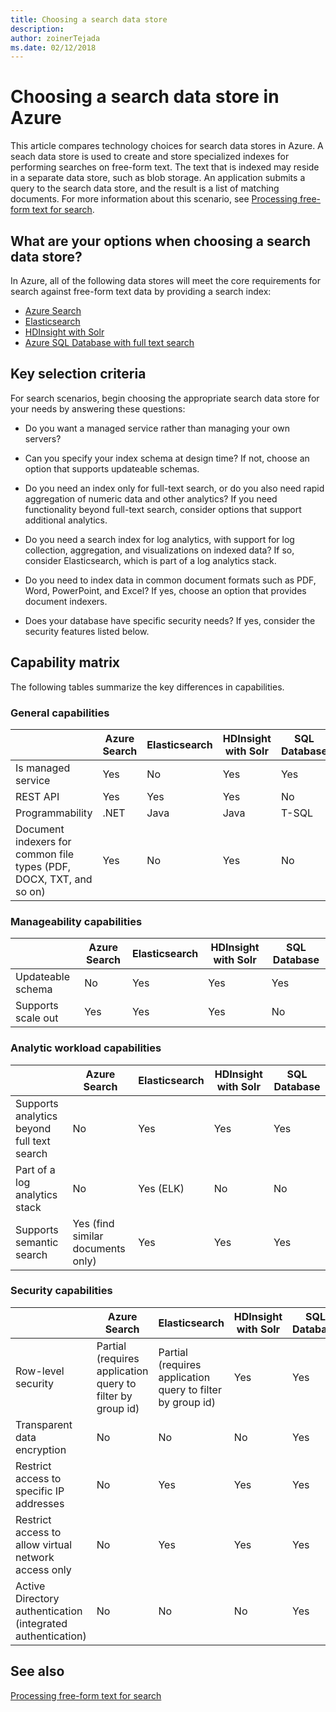 ```yaml
---
title: Choosing a search data store
description: 
author: zoinerTejada
ms.date: 02/12/2018
---
```


# Choosing a search data store in Azure

This article compares technology choices for search data stores in Azure. A seach data store is used to create and store specialized indexes for performing searches on free-form text. The text that is indexed may reside in a separate data store, such as blob storage. An application submits a query to the search data store, and the result is a list of matching documents. For more information about this scenario, see [Processing free-form text for search](../scenarios/search.md).

<!-- markdownlint-disable MD026 -->

## What are your options when choosing a search data store?

<!-- markdownlint-enable MD026 -->

In Azure, all of the following data stores will meet the core requirements for search against free-form text data by providing a search index:

- [Azure Search](/azure/search/search-what-is-azure-search)
- [Elasticsearch](https://azuremarketplace.microsoft.com/marketplace/apps/elastic.elasticsearch?tab=Overview)
- [HDInsight with Solr](/azure/hdinsight/hdinsight-hadoop-solr-install-linux)
- [Azure SQL Database with full text search](/sql/relational-databases/search/full-text-search)

## Key selection criteria

For search scenarios, begin choosing the appropriate search data store for your needs by answering these questions:

- Do you want a managed service rather than managing your own servers?

- Can you specify your index schema at design time? If not, choose an option that supports updateable schemas.

- Do you need an index only for full-text search, or do you also need rapid aggregation of numeric data and other analytics? If you need functionality beyond full-text search, consider options that support additional analytics.

- Do you need a search index for log analytics, with support for log collection, aggregation, and visualizations on indexed data? If so, consider Elasticsearch, which is part of a log analytics stack.

- Do you need to index data in common document formats such as PDF, Word, PowerPoint, and Excel? If yes, choose an option that provides document indexers.

- Does your database have specific security needs? If yes, consider the security features listed below.

## Capability matrix

The following tables summarize the key differences in capabilities.

### General capabilities

| | Azure Search | Elasticsearch | HDInsight with Solr | SQL Database |
| --- | --- | --- | --- | --- |
| Is managed service | Yes | No | Yes | Yes |  
| REST API | Yes | Yes | Yes | No |
| Programmability | .NET | Java | Java | T-SQL |
| Document indexers for common file types (PDF, DOCX, TXT, and so on) | Yes | No | Yes | No |

### Manageability capabilities

| | Azure Search | Elasticsearch | HDInsight with Solr | SQL Database |
| --- | --- | --- | --- | --- |
| Updateable schema | No | Yes | Yes | Yes |
| Supports scale out  | Yes | Yes | Yes | No |

### Analytic workload capabilities

| | Azure Search | Elasticsearch | HDInsight with Solr | SQL Database |
| --- | --- | --- | --- | --- |
| Supports analytics beyond full text search | No | Yes | Yes | Yes |
| Part of a log analytics stack | No | Yes (ELK) |  No | No |
| Supports semantic search | Yes (find similar documents only) | Yes | Yes | Yes |

### Security capabilities

| | Azure Search | Elasticsearch | HDInsight with Solr | SQL Database |
| --- | --- | --- | --- | --- |
| Row-level security | Partial (requires application query to filter by group id) | Partial (requires application query to filter by group id) | Yes | Yes |
| Transparent data encryption | No | No | No | Yes |  
| Restrict access to specific IP addresses | No | Yes | Yes | Yes |
| Restrict access to allow virtual network access only | No | Yes | Yes | Yes |  
| Active Directory authentication (integrated authentication) | No | No | No | Yes |

## See also

[Processing free-form text for search](../scenarios/search.md)
